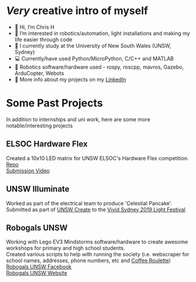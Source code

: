 # *Very* creative intro of myself
- 👋 Hi, I’m Chris H
- 👀 I’m interested in robotics/automation, light installations and making my life easier through code
- 🏫 I currently study at the University of New South Wales (UNSW, Sydney)
- 💻 Currently/have used Python/MicroPython, C/C++ and MATLAB
- 🤖 Robotics software/hardware used - rospy, roscpp, mavros, Gazebo, ArduCopter, Webots
- 🔗 More info about my projects on my [LinkedIn](https://www.linkedin.com/in/christopher-harris-eng/)

# Some Past Projects
In addition to internships and uni work, here are some more notable/interesting projects
## ELSOC Hardware Flex
Created a 10x10 LED matrix for UNSW ELSOC's Hardware Flex competition.  
[Repo](https://github.com/chrisharris000/led_matrix)  
[Submission Video](https://www.facebook.com/watch/?v=1130298184040604&ref=sharing)  

## UNSW Illuminate
Worked as part of the electrical team to produce 'Celestial Pancake'.  
Submitted as part of [UNSW Create](https://www.createunsw.com.au/projects/pi-celestial-pancake/) to the [Vivid Sydney 2019 Light Festival](https://www.vividsydney.com/event/light/celestial-pancake)

## Robogals UNSW
Working with Lego EV3 Mindstorms software/hardware to create awesome workshops for primary and high school students.  
Created various scripts to help with running the society (i.e. webscraper for school names, addresses, phone numbers, etc and [Coffee Roulette](https://github.com/chrisharris000/coffee_roulette))  
[Robogals UNSW Facebook](https://www.facebook.com/robogalsunsw/)  
[Robogals UNSW Website](https://robogalsunsw.org/)  
